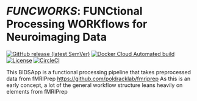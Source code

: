 *FUNCWORKS*: FUNCtional Processing WORKflows for Neuroimaging Data
==================================================================

[![GitHub release (latest SemVer)](https://img.shields.io/github/v/release/akimbler/funcworks?sort=date)](https://github.com/akimbler/funcworks/releases/latest)
[![Docker Cloud Automated build](https://img.shields.io/docker/cloud/automated/adamkimbler/funcworks)](https://hub.docker.com/repository/docker/adamkimbler/funcworks/tags)
[![License](https://img.shields.io/badge/License-Apache%202.0-blue.svg)](https://opensource.org/licenses/Apache-2.0)
[![CircleCI](https://circleci.com/gh/akimbler/funcworks.svg?style=shield)](https://circleci.com/gh/kimbler/funcworks/tree/master)

This BIDSApp is a functional processing pipeline that takes preprocessed data from fMRIPrep <https://github.com/poldracklab/fmriprep>
As this is an early concept, a lot of the general workflow structure leans heavily on elements from fMRIPrep
